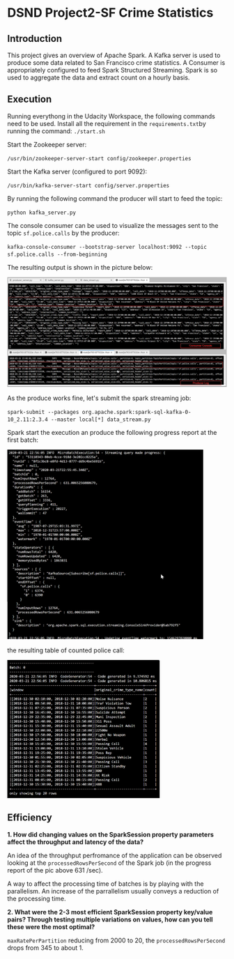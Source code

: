# DSND Project2-SF Crime Statistics
 
## Introduction

This project gives an overview of Apache Spark. A Kafka server is used to produce some data related to San Francisco crime statistics. A Consumer is appropriately configured to feed Spark Structured Streaming. Spark is so used to aggregate the data and extract count on a hourly basis.

## Execution
Running everythong in the Udacity Workspace, the following commands need to be used.
Install all the requirement in the `requirements.txt`by running the command:
`./start.sh`

Start the Zookeeper server:

`/usr/bin/zookeeper-server-start config/zookeeper.properties`
 
Start the Kafka server (configured to port 9092):
 
`/usr/bin/kafka-server-start config/server.properties`

By running the following command the producer will start to feed the topic:

`python kafka_server.py`

The console consumer can be used to visualize the messages sent to the topic `sf.police.calls` by the producer:

`kafka-console-consumer --bootstrap-server localhost:9092 --topic sf.police.calls --from-beginning`

The resulting output is shown in the picture below:

![Test Producer Setup](resources/Spark_Image1.png)

As the produce works fine, let's submit the spark streaming job:

`spark-submit --packages org.apache.spark:spark-sql-kafka-0-10_2.11:2.3.4 --master local[*] data_stream.py`

Spark start the execution an produce the following progress report at the first batch:

<img src="resources/Spark_Image2.png" width="450">

the resulting table of counted police call:

<img src="resources/Spark_Image3.png" width="350">

## Efficiency

**1. How did changing values on the SparkSession property parameters affect the throughput and latency of the data?**

An idea of the throughput perfromance of the application can be observed looking at the `processedRowsPerSecond` of the Spark job (in the progress report of the pic above 631 /sec).

A way to affect the processing time of batches is by playing with the parallelism. An increase of the parrallelism usually conveys a reduction of the processing time.

**2. What were the 2-3 most efficient SparkSession property key/value pairs? Through testing multiple variations on values, how can you tell these were the most optimal?**

`maxRatePerPartition` reducing from 2000 to 20, the `processedRowsPerSecond` drops from 345 to about 1.
